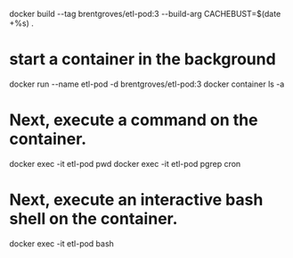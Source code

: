 docker build --tag brentgroves/etl-pod:3 --build-arg CACHEBUST=$(date +%s) .
# start a container in the background
docker run --name etl-pod -d brentgroves/etl-pod:3
docker container ls -a

# Next, execute a command on the container.
docker exec -it etl-pod pwd
docker exec -it etl-pod pgrep cron

# Next, execute an interactive bash shell on the container.
docker exec -it etl-pod bash
